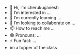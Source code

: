 - 👋 Hi, I’m cherukuganesh
- 👀 I’m interested in ...
- 🌱 I’m currently learning ...
- 💞️ I’m looking to collaborate on ...
- 📫 How to reach me ...
- 😄 Pronouns: ...
- ⚡ Fun fact: ...
- im a topper of the class

<!---
vankudothMamatha/vankudothMamatha is a ✨ special ✨ repository because its `README.md` (this file) appears on your GitHub profile.
You can click the Preview link to take a look at your changes.
--->
